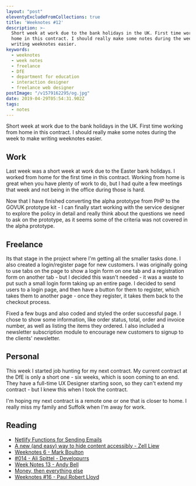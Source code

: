 ```yaml
---
layout: "post"
eleventyExcludeFromCollections: true
title: 'Weeknotes #12'
description: >-
  Short week at work due to the bank holidays in the UK. First time working from
  home in this contract. I should really make some notes during the week to make
  writing weeknotes easier.
keywords:
  - weeknotes
  - week notes
  - freelance
  - DfE
  - department for education
  - interaction designer
  - freelance web designer
postImage: "/v1579162295/og.jpg"
date: 2019-04-29T05:54:31.902Z
tags:
  - notes
---
```

Short week at work due to the bank holidays in the UK. First time working from home in this contract. I should really make some notes during the week to make writing weeknotes easier.

## Work

Last week was a short week at work due to the Easter bank holidays. I worked from home for the first time in this contract. Working from home is great when you have plenty of work to do, but I had quite a few meetings that week and not being in the office during those is hard.

Now that I have finished converting the alpha prototype from PHP to the GOVUK prototype kit - I can finally start working with the service designer to explore the policy in detail and really think about the questions we need to ask on the prototype, as it seems some of the criteria was not covered in the alpha prototype.

## Freelance
Its that stage in the project where I'm getting all the smaller tasks done. I also created a login/register page for new customers. I was originally going to use tabs on the page to show a login form on one tab and a registration form on another tab - but I decided this wasn't needed - it was a waste to put such a small login form taking up an entire page. I decided to send users to a login page, and then have a button for them to register, which takes them to another page - once they register, it takes them back to the checkout process.

Fixed a few bugs and also coded and styled the order successful page. I chose to show some information, like order status, total, order and invoice number, as well as listing the items they ordered. I also included a newsletter subscription module to encourage new customers to signup to the clients' newsletter.

## Personal

This week I started job hunting for my next contract. My current contract at the DfE is only a short one - six weeks, which is soon coming to an end. They have a full-time UX Designer starting soon, so they can't extend my contract - but I knew this when I took the contract.

I'm hoping my next contract is a remote one or one that is closer to home. I really miss my family and Suffolk when I'm away for work.

## Reading

- [Netlify Functions for Sending Emails](https://css-tricks.com/netlify-functions-for-sending-emails/ "Netlify Functions for Sending Emails")
- [A new (and easy) way to hide content accessibly - Zell Liew](https://zellwk.com/blog/hide-content-accessibly/ "A new (and easy) way to hide content accessibly | Zell Liew")
- [Weeknotes 6 - Mark Boulton](https://markboulton.co.uk/ "Weeknotes 6")
- [#014 - Ali Spittel - Developurrs](https://developur.rs/posts/ali-spittel/ "#014 - Ali Spittel - Developurrs")
- [Week Notes 13 - Andy Bell](https://archive.hankchizljaw.com/wrote/week-notes-13/ "Week Notes 13 - Andy Bell")
- [Money, then everything else](https://mailchi.mp/pjrvs/money-then-everything-else?e=d323ecd773 "Money, then everything else")
- [Weeknotes #16 - Paul Robert Lloyd](https://paulrobertlloyd.com/articles/2019/04/weeknotes_16/ "Weeknotes #16")
